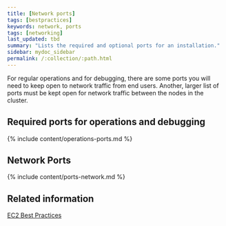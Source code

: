```yaml
---
title: [Network ports]
tags: [bestpractices]
keywords: network, ports
tags: [networking]
last_updated: tbd
summary: "Lists the required and optional ports for an installation."
sidebar: mydoc_sidebar
permalink: /:collection/:path.html
---
```

For regular operations and for debugging, there are some ports you will need to keep open to network traffic from end users. Another, larger list of ports must be kept open for network traffic between the nodes in the cluster.

## Required ports for operations and debugging

{% include content/operations-ports.md %}

## Network Ports

{% include content/ports-network.md %}

## Related information  

[EC2 Best Practices](http://docs.aws.amazon.com/AWSEC2/latest/UserGuide/ec2-best-practices.html)

